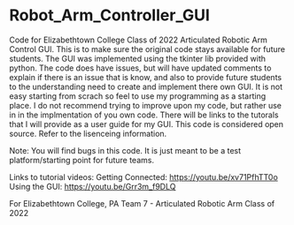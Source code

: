# Robot_Arm_Controller_GUI
Code for Elizabethtown College Class of 2022 Articulated Robotic Arm Control GUI. This is to make sure the original code stays available for future students.
The GUI was implemented using the tkinter lib provided with python. The code does have issues, but will have updated comments to explain if there is an issue 
that is know, and also to provide future students to the understanding need to create and implement there own GUI. It is not easy starting from scrach so feel
to use my programming as a starting place. I do not recommend trying to improve upon my code, but rather use in in the implmentation of you own code. There will 
be links to the tutorals that I will provide as a user guide for my GUI. This code is considered open source. Refer to the lisenceing information. 

Note: You will find bugs in this code. It is just meant to be a test platform/starting point for future teams. 

Links to tutorial videos: 
Getting Connected:
https://youtu.be/xv71PfhTT0o 
Using the GUI: 
https://youtu.be/Grr3m_f9DLQ

    
For Elizabethtown College, PA
  Team 7 - Articulated Robotic Arm 
  Class of 2022
